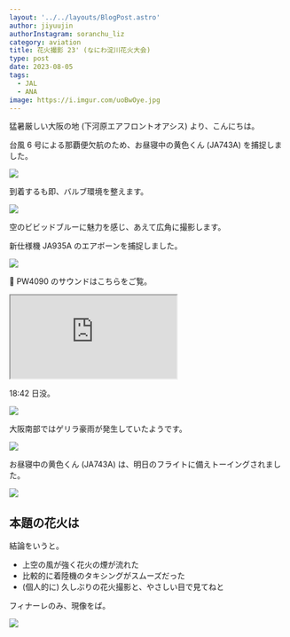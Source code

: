 ```yaml
---
layout: '../../layouts/BlogPost.astro'
author: jiyuujin
authorInstagram: soranchu_liz
category: aviation
title: 花火撮影 23' (なにわ淀川花火大会)
type: post
date: 2023-08-05
tags:
  - JAL
  - ANA
image: https://i.imgur.com/uoBwOye.jpg
---
```


猛暑厳しい大阪の地 (下河原エアフロントオアシス) より、こんにちは。

台風 6 号による那覇便欠航のため、お昼寝中の黄色くん (JA743A) を捕捉しました。

![](/assets/img/20230805/Osaka_1.JPG)

到着するも即、バルブ環境を整えます。

![](/assets/img/20230805/Osaka_2.JPG)

空のビビッドブルーに魅力を感じ、あえて広角に撮影します。

新仕様機 JA935A のエアボーンを捕捉しました。

![](/assets/img/20230805/Osaka_3.JPG)

🎵 PW4090 のサウンドはこちらをご覧。

<div class="wrapper">
  <div class="container">
    <iframe src="https://www.youtube.com/embed/p3PfAEE2b0E" class="player" title="PW4090 音" loading="lazy"></iframe>
  </div>
</div>

18:42 日没。

![](/assets/img/20230805/Osaka_4.JPG)

大阪南部ではゲリラ豪雨が発生していたようです。

![](/assets/img/20230805/Osaka_5.JPG)

お昼寝中の黄色くん (JA743A) は、明日のフライトに備えトーイングされました。

![](/assets/img/20230805/Osaka_6.JPG)

## 本題の花火は

結論をいうと。

- 上空の風が強く花火の煙が流れた
- 比較的に着陸機のタキシングがスムーズだった
- (個人的に) 久しぶりの花火撮影と、やさしい目で見てねと

フィナーレのみ、現像をば。

![](/assets/img/20230805/Osaka_9.JPG)
